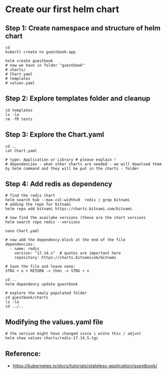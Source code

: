 # Create our first helm chart 

## Step 1: Create namespace and structure of helm chart 

```
cd
kubectl create ns guestbook-app
```

```
helm create guestbook
# now we have in folder "guestbook" 
# charts/
# Chart.yaml
# templates
# values.yaml 
```

## Step 2: Explore templates folder and cleanup 

```
cd templates
ls -la
rm -fR tests
```

## Step 3: Explore the Chart.yaml 

```
cd ..
cat Chart.yaml
```

```
# type: Application or Library # please explain !
# dependencies - what other charts are needed - we will download them by helm command and they will be put in the charts - folder
```

## Step 4: Add redis as dependency 

```
# find the redis chart 
helm search hub --max-col-width=0  redis | grep bitnami
# adding the repo for bitnami
helm repo add bitnami https://charts.bitnami.com/bitnami
```

```
# now find the availabe versions (these are the chart versions
helm search repo redis --versions
```

```
nano Chart.yaml
```

```
# now add the dependency-block at the end of the file
dependencies:
  - name: redis
    version: "17.14.x"  # quotes are important here
    repository: https://charts.bitnamicom/bitnami
```

```
# Save the file and leave nano:
STRG + o + RETURN -> then -> STRG + x
```

```
cd ..
helm dependency update guestbook
```

```
# explore the newly populated folder
cd guestbook/charts
ls -la
cd ../..
```

## Modifying the values.yaml file 

```
# the version might have changed since i wrote this / adjust
helm show values charts/redis-17.14.5.tgz
```

## Reference:

  * https://kubernetes.io/docs/tutorials/stateless-application/guestbook/

